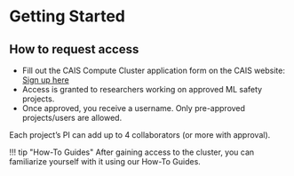 # Getting Started

##  How to request access
- Fill out the CAIS Compute Cluster application form on the CAIS website: 
    [Sign up here](https://www.safe.ai/work/compute-cluster)
- Access is granted to researchers working on approved ML safety projects.
- Once approved, you receive a username. Only pre-approved projects/users are allowed.

Each project’s PI can add up to 4 collaborators (or more with approval).

!!! tip "How-To Guides"
    After gaining access to the cluster, you can familiarize yourself with it using our How-To Guides.
